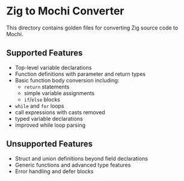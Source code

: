 # Zig to Mochi Converter

This directory contains golden files for converting Zig source code to Mochi.

## Supported Features

- Top-level variable declarations
- Function definitions with parameter and return types
- Basic function body conversion including:
  - `return` statements
  - simple variable assignments
  - `if`/`else` blocks
- `while` and `for` loops
- call expressions with casts removed
- typed variable declarations
- improved while loop parsing

## Unsupported Features

- Struct and union definitions beyond field declarations
- Generic functions and advanced type features
- Error handling and defer blocks
